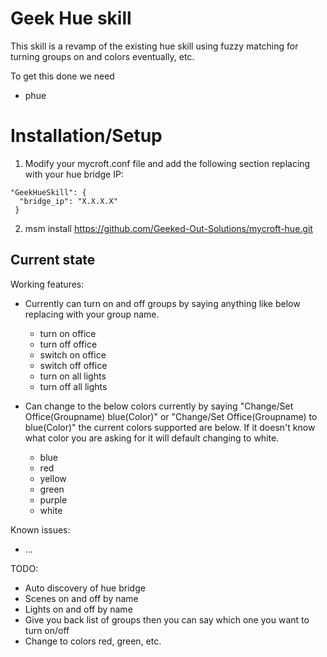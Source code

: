 # Geek Hue skill

This skill is a revamp of the existing hue skill using fuzzy matching for turning groups on and colors eventually, etc.

To get this done we need
  - phue

# Installation/Setup
1. Modify your mycroft.conf file and add the following section replacing with your hue bridge IP:
```
"GeekHueSkill": {
  "bridge_ip": "X.X.X.X"
 }
```
2. msm install https://github.com/Geeked-Out-Solutions/mycroft-hue.git


## Current state

Working features:
 - Currently can turn on and off groups by saying anything like below replacing with your group name.
    - turn on office
    - turn off office
    - switch on office
    - switch off office
    - turn on all lights
    - turn off all lights

 - Can change to the below colors currently by saying "Change/Set Office(Groupname) blue(Color)" or "Change/Set Office(Groupname) to blue(Color)" the current colors supported are below.  If it doesn't know what color you are asking for it will default changing to white.
    - blue
    - red
    - yellow
    - green
    - purple
    - white


Known issues:
 - ...

TODO:
 - Auto discovery of hue bridge
 - Scenes on and off by name
 - Lights on and off by name
 - Give you back list of groups then you can say which one you want to turn on/off
 - Change to colors red, green, etc.
